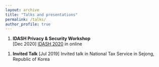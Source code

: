 ```yaml
---
layout: archive
title: "Talks and presentations"
permalink: /talks/
author_profile: true
---
```


1. **IDASH Privacy & Security Workshop**  
[Dec 2020] [IDASH 2020](http://www.humangenomeprivacy.org/2020/) in online 
<!-- [slide](to be updated) -->

1. **Invited Talk**
[Jul 2019]	Invited talk in National Tax Service in Sejong, Republic of Korea
